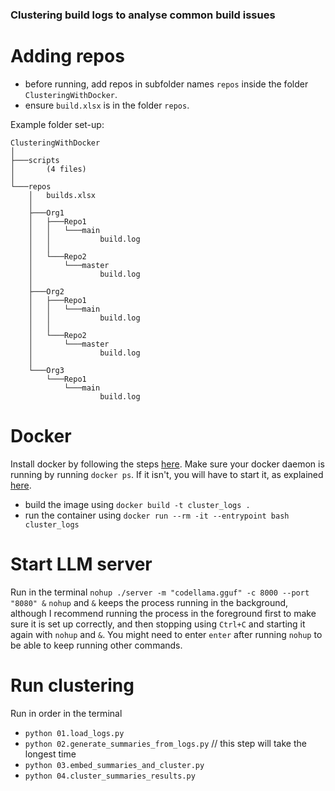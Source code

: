 ### Clustering build logs to analyse common build issues

# Adding repos

* before running, add repos in subfolder names `repos` inside the folder `ClusteringWithDocker`.
* ensure `build.xlsx` is in the folder `repos`.

Example folder set-up:
```
ClusteringWithDocker
│
├───scripts
│       (4 files)
│
└───repos
    │   builds.xlsx
    │
    ├───Org1
    │   ├───Repo1
    │   │   └───main
    │   │           build.log
    │   │
    │   └───Repo2
    │       └───master
    │               build.log
    │
    ├───Org2
    │   ├───Repo1
    │   │   └───main
    │   │           build.log
    │   │
    │   └───Repo2
    │       └───master
    │               build.log
    │
    └───Org3
        └───Repo1
            └───main
                    build.log
```


# Docker

Install docker by following the steps [here](https://docs.docker.com/engine/install/). Make sure your docker daemon is running by running `docker ps`. If it isn't, you will have to start it, as explained [here](https://docs.docker.com/config/daemon/start/).

* build the image using `docker build -t cluster_logs . `
* run the container using `docker run --rm -it --entrypoint bash cluster_logs`

# Start LLM server

Run in the terminal `nohup ./server -m "codellama.gguf" -c 8000 --port "8080" &` 
`nohup` and `&` keeps the process running in the background, although I recommend running the process in the foreground first to make sure it is set up correctly, and then stopping using `Ctrl+C` and starting it again with `nohup` and `&`. You might need to enter `enter` after running `nohup` to be able to keep running other commands.


# Run clustering
Run in order in the terminal 
* `python 01.load_logs.py`
* `python 02.generate_summaries_from_logs.py` // this step will take the longest time
* `python 03.embed_summaries_and_cluster.py`
* `python 04.cluster_summaries_results.py`
